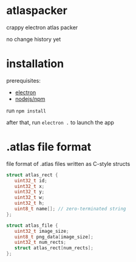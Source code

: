# atlaspacker
 crappy electron atlas packer

 no change history yet

# installation
 prerequisites:
 - [electron](https://www.electronjs.org/)
 - [nodejs/npm](https://nodejs.org/en/)

 run `npm install`

 after that, run `electron .` to launch the app

# .atlas file format
 file format of .atlas files written as C-style structs
 ```c
 struct atlas_rect {
    uint32_t id;
    uint32_t x;
    uint32_t y;
    uint32_t w;
    uint32_t h;
    uint8_t name[]; // zero-terminated string
 };

 struct atlas_file {
    uint32_t image_size;
    uint8_t png_data[image_size];
    uint32_t num_rects;
    struct atlas_rect[num_rects];
 };
 ```
